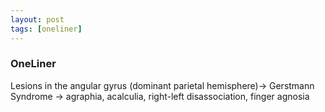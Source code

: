 ```yaml
---
layout: post
tags: [oneliner]
---
```



### OneLiner

Lesions in the angular gyrus (dominant parietal hemisphere)-> Gerstmann Syndrome -> agraphia, acalculia, right-left disassociation, finger agnosia
